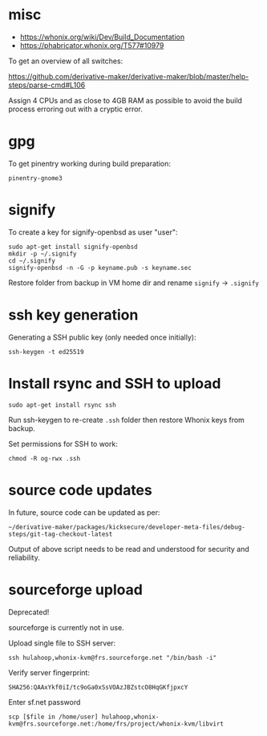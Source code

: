 # misc #

* https://whonix.org/wiki/Dev/Build_Documentation
* https://phabricator.whonix.org/T577#10979

To get an overview of all switches:

https://github.com/derivative-maker/derivative-maker/blob/master/help-steps/parse-cmd#L106

Assign 4 CPUs and as close to 4GB RAM as possible to avoid the build process erroring out with a cryptic error.

# gpg #

To get pinentry working during build preparation:

```
pinentry-gnome3
```

# signify #

To create a key for signify-openbsd as user "user":

```
sudo apt-get install signify-openbsd
mkdir -p ~/.signify
cd ~/.signify
signify-openbsd -n -G -p keyname.pub -s keyname.sec
```

Restore folder from backup in VM home dir and rename `signify` -> `.signify`

# ssh key generation #
Generating a SSH public key (only needed once initially):

```
ssh-keygen -t ed25519
```

# Install rsync and SSH to upload #

```
sudo apt-get install rsync ssh
```

Run ssh-keygen to re-create `.ssh` folder then restore Whonix keys from backup.

Set permissions for SSH to work:

```
chmod -R og-rwx .ssh
```

# source code updates #
In future, source code can be updated as per:

```
~/derivative-maker/packages/kicksecure/developer-meta-files/debug-steps/git-tag-checkout-latest
```

Output of above script needs to be read and understood for security and
reliability.

# sourceforge upload #

Deprecated!

sourceforge is currently not in use.

Upload single file to SSH server:

```
ssh hulahoop,whonix-kvm@frs.sourceforge.net "/bin/bash -i"
```

Verify server fingerprint:

`SHA256:QAAxYkf0iI/tc9oGa0xSsVOAzJBZstcO8HqGKfjpxcY`

Enter sf.net password

```
scp [$file in /home/user] hulahoop,whonix-kvm@frs.sourceforge.net:/home/frs/project/whonix-kvm/libvirt
```
